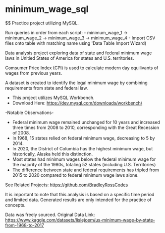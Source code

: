 # minimum_wage_sql
$$ Practice project utilizing MySQL. 

Run queries in order from each script:
      - minimum_wage_1 -> minimum_wage_2 -> minimum_wage_3 -> minimum_wage_4
      - Import CSV files onto table with matching name using 'Data Table Import Wizard)

Data analysis project exploring data of state and federal minimum wage laws in Unitied States of America for states and U.S. territories. 

Comsumer Price Index (CPI) is used to calculate modern day equilivants of wages from previous years.

A dataset is created to identify the legal minimum wage by combining requirements from state and federal law.  

* This project utilizes MySQL Workbench.
* Download Here: https://dev.mysql.com/downloads/workbench/

-Notable Observations-
 - Federal minimum wage remained unchanged for 10 years and increased three times from 2008 to 2010, corresponding with the Great Recession of 2008.
 - In 1968, 15 states relied on federal minimum wage, decreasing to 5 by 2014.
 - In 2020, the District of Columbia has the highest minimum wage, but historically, Alaska held this distinction.
 - Most states had minimum wages below the federal minimum wage for the majority of the 1980s, totaling 52 states (including U.S. Territories)
 - The difference between state and federal requirements has tripled from 2015 to 2020 compared to federal minimum wage laws alone.

See Related Projects: https://github.com/BradleyRossCodes

It is important to note that this analysis is based on a specific time period and limited data. Generated results are only intended for the practice of concepts.

Data was freely sourced. 
Original Data Link: https://www.kaggle.com/datasets/lislejoem/us-minimum-wage-by-state-from-1968-to-2017
